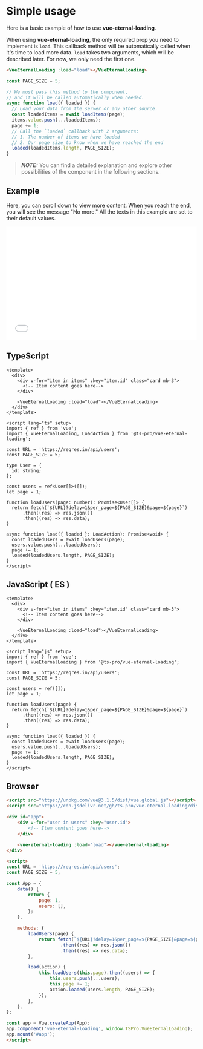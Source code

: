 # Simple usage

Here is a basic example of how to use **vue-eternal-loading**.

When using **vue-eternal-loading**, the only required prop you need to implement is `load`. This callback method will be automatically called when it's time to load more data. `load` takes two arguments, which will be described later. For now, we only need the first one.

```html
<VueEternalLoading :load="load"></VueEternalLoading>
```
```ts
const PAGE_SIZE = 5;

// We must pass this method to the component,
// and it will be called automatically when needed.
async function load({ loaded }) {
  // Load your data from the server or any other source.
  const loadedItems = await loadItems(page);
  items.value.push(...loadedItems);
  page += 1;
  // Call the `loaded` callback with 2 arguments:
  // 1. The number of items we have loaded
  // 2. Our page size to know when we have reached the end
  loaded(loadedItems.length, PAGE_SIZE);
}
```

> **_NOTE:_**  You can find a detailed explanation and explore other possibilities of the component in the following sections.

## Example

Here, you can scroll down to view more content. When you reach the end, you will see the message "No more." All the texts in this example are set to their default values.

<iframe width="100%" height="300" src="//jsfiddle.net/gavrashenko/pe58wszL/99/embedded/result/dark/" allowfullscreen="allowfullscreen" allowpaymentrequest frameborder="0"></iframe>

## TypeScript
```vue
<template>
  <div>
    <div v-for="item in items" :key="item.id" class="card mb-3">
      <!-- Item content goes here-->
    </div>

    <VueEternalLoading :load="load"></VueEternalLoading>
  </div>
</template>

<script lang="ts" setup>
import { ref } from 'vue';
import { VueEternalLoading, LoadAction } from '@ts-pro/vue-eternal-loading';

const URL = 'https://reqres.in/api/users';
const PAGE_SIZE = 5;

type User = {
  id: string;
};

const users = ref<User[]>([]);
let page = 1;

function loadUsers(page: number): Promise<User[]> {
  return fetch(`${URL}?delay=1&per_page=${PAGE_SIZE}&page=${page}`)
      .then((res) => res.json())
      .then((res) => res.data);
}

async function load({ loaded }: LoadAction): Promise<void> {
  const loadedUsers = await loadUsers(page);
  users.value.push(...loadedUsers);
  page += 1;
  loaded(loadedUsers.length, PAGE_SIZE);
}
</script>
```

## JavaScript ( ES )
```vue
<template>
  <div>
    <div v-for="item in items" :key="item.id" class="card mb-3">
      <!-- Item content goes here-->
    </div>

    <VueEternalLoading :load="load"></VueEternalLoading>
  </div>
</template>

<script lang="js" setup>
import { ref } from 'vue';
import { VueEternalLoading } from '@ts-pro/vue-eternal-loading';

const URL = 'https://reqres.in/api/users';
const PAGE_SIZE = 5;

const users = ref([]);
let page = 1;

function loadUsers(page) {
  return fetch(`${URL}?delay=1&per_page=${PAGE_SIZE}&page=${page}`)
      .then((res) => res.json())
      .then((res) => res.data);
}

async function load({ loaded }) {
  const loadedUsers = await loadUsers(page);
  users.value.push(...loadedUsers);
  page += 1;
  loaded(loadedUsers.length, PAGE_SIZE);
}
</script>
```

## Browser
```html
<script src="https://unpkg.com/vue@3.1.5/dist/vue.global.js"></script>
<script src="https://cdn.jsdelivr.net/gh/ts-pro/vue-eternal-loading/dist/vue-eternal-loading.umd.js"></script>

<div id="app">
    <div v-for="user in users" :key="user.id">
        <!-- Item content goes here-->
    </div>

    <vue-eternal-loading :load="load"></vue-eternal-loading>
</div>

<script>
const URL = 'https://reqres.in/api/users';
const PAGE_SIZE = 5;

const App = {
    data() {
        return {
            page: 1,
            users: [],
        };
    },

    methods: {
        loadUsers(page) {
            return fetch(`${URL}?delay=1&per_page=${PAGE_SIZE}&page=${page}`)
                    .then((res) => res.json())
                    .then((res) => res.data);
        },

        load(action) {
            this.loadUsers(this.page).then((users) => {
                this.users.push(...users);
                this.page += 1;
                action.loaded(users.length, PAGE_SIZE);
            });
        },
    },
};

const app = Vue.createApp(App);
app.component('vue-eternal-loading', window.TSPro.VueEternalLoading);
app.mount('#app');
</script>
```

